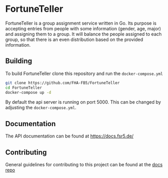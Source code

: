 # FortuneTeller

FortuneTeller is a group assignment service written in Go. Its purpose is accepting
entries from people with some information (gender, age, major) and assigning them to
a group. It will balance the people assigned to each group, so that there is an even
distribution based on the provided information.

## Building

To build FortuneTeller clone this repository and run the `docker-compose.yml`

```bash
git clone https://github.com/FHA-FB5/FortuneTeller
cd FortuneTeller
docker-compose up -d
```

By default the api server is running on port 5000. This can be changed by adjusting
the `docker-compose.yml`.

## Documentation

The API documentation can be found at https://docs.fsr5.de/

## Contributing

General guidelines for contributing to this project can be found at the
[docs repo](https://github.com/FHA-FB5/docs/blob/master/README.md)
